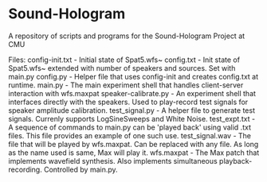 # Sound-Hologram
A repository of scripts and programs for the Sound-Hologram Project at CMU

Files:
config-init.txt      - Initial state of Spat5.wfs~
config.txt           - Init state of Spat5.wfs~ extended with number of speakers and sources. 
                       Set with main.py
config.py            - Helper file that uses config-init and creates config.txt at runtime.
main.py              - The main experiment shell that handles client-server interaction with wfs.maxpat
speaker-calibrate.py - An experiment shell that interfaces directly with the speakers.
                       Used to play-record test signals for speaker amplitude calibration.
test_signal.py       - A helper file to generate test signals. 
                       Currenly supports LogSineSweeps and White Noise.
test_expt.txt        - A sequence of commands to main.py can be 'played back' using valid .txt files.
                       This file provides an example of one such use.
test_signal.wav      - The file that will be played by wfs.maxpat. Can be replaced with any file.
                       As long as the name used is same, Max will play it. 
wfs.maxpat           - The Max patch that implements wavefield synthesis.
                       Also implements simultaneous playback-recording.
                       Controlled by main.py.
                       






 

